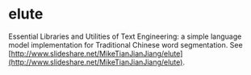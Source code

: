 # elute
Essential Libraries and Utilities of Text Engineering: a simple language model implementation for Traditional Chinese word segmentation. See [http://www.slideshare.net/MikeTianJianJiang/elute](http://www.slideshare.net/MikeTianJianJiang/elute).
